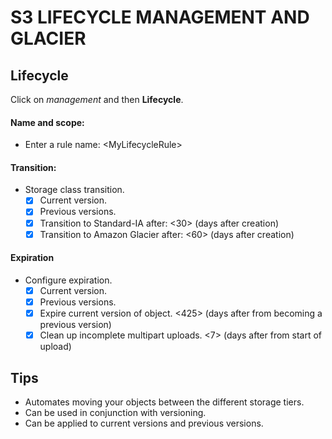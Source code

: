 # S3 LIFECYCLE MANAGEMENT AND GLACIER
## Lifecycle

Click on *management* and then **Lifecycle**.

#### Name and scope:

- Enter a rule name: \<MyLifecycleRule\>

#### Transition:

- Storage class transition.
	- [x] Current version.
	- [x] Previous versions.
	- [x] Transition to Standard-IA after: <30> (days after creation)
	- [x] Transition to Amazon Glacier after: <60> (days after creation)

#### Expiration

- Configure expiration.
	- [x] Current version.
	- [x] Previous versions.
	- [x] Expire current version of object. <425> (days after from becoming a previous version)
	- [x] Clean up incomplete multipart uploads. <7> (days after from start of upload)

## Tips

- Automates moving your objects between the different storage tiers.
- Can be used in conjunction with versioning.
- Can be applied to current versions and previous versions.